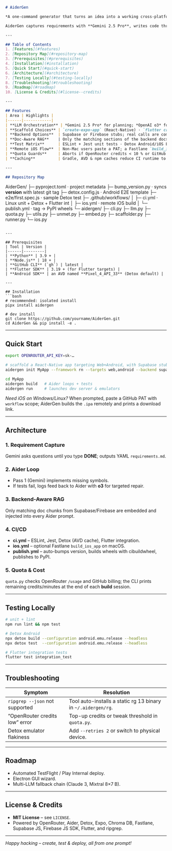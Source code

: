 ```markdown
# AiderGen

*A one-command generator that turns an idea into a working cross-platform app.*

AiderGen captures requirements with **Gemini 2.5 Pro**, writes code through **Aider AI**, fixes failing tests with **OpenAI o3**, scaffolds React-Native / Flutter / Next.js projects, wires optional Supabase or Firebase stubs, embeds the relevant backend docs for RAG, and ships a full CI/CD matrix—Detox E2E, Flutter integration tests, and remote iOS builds that fit inside GitHub’s free tier.

---

## Table of Contents
1. [Features](#features)  
2. [Repository Map](#repository-map)  
3. [Prerequisites](#prerequisites)  
4. [Installation](#installation)  
5. [Quick Start](#quick-start)  
6. [Architecture](#architecture)  
7. [Testing Locally](#testing-locally)  
8. [Troubleshooting](#troubleshooting)  
9. [Roadmap](#roadmap)  
10. [License & Credits](#license--credits)

---

## Features
| Area | Highlights |
|------|------------|
| **LLM Orchestration** | *Gemini 2.5 Pro* for planning; *OpenAI o3* for repair (20 k chat / 25 k repo-map limits). |
| **Scaffold Choices** | `create-expo-app` (React-Native) · `flutter create` (web/desktop) · `create-next-app` (Next.js). |
| **Backend Options**  | Supabase or Firebase stubs; real calls are commented until you wire secrets. |
| **Doc-Aware RAG**    | Only the matching sections of the backend docs are embedded with **Chroma DB** and fed to Aider. |
| **Test Matrix**      | ESLint + Jest unit tests · Detox Android/iOS E2E · Flutter `integration_test`. |
| **Remote iOS Flow**  | Non-Mac users paste a PAT; a Fastlane `build_ios_app` job runs on GitHub’s macOS runner. |
| **Quota Guards**     | Aborts if OpenRouter credits < 10 % or GitHub Actions minutes < 100. |
| **Caching**          | Gradle, AVD & npm caches reduce CI runtime to ~ 5 minutes. |

---

## Repository Map
```
AiderGen/
├─ pyproject.toml          · project metadata
├─ bump_version.py         · syncs __version__ with latest git tag
├─ detox.config.js         · Android E2E template
├─ e2e/first.spec.js       · sample Detox test
├─ .github/workflows/
│  ├─ ci.yml               · Linux unit + Detox + Flutter int
│  ├─ ios.yml              · remote iOS build
│  └─ publish.yml          · tag → PyPI wheels
└─ aidergen/
   ├─ cli.py        ├─ llm.py          ├─ quota.py
   ├─ utils.py      ├─ unmet.py        ├─ embed.py
   ├─ scaffolder.py ├─ runner.py       └─ ios.py
```

---

## Prerequisites
| Tool | Version |
|------|---------|
| **Python** | 3.9 + |
| **Node.js** | 18 + |
| **GitHub CLI** (`gh`) | latest |
| **Flutter SDK** | 3.19 + (for Flutter targets) |
| **Android SDK** | an AVD named **Pixel_4_API_33** (Detox default) |

---

## Installation
```bash
# recommended: isolated install
pipx install aidergen

# dev install
git clone https://github.com/yourname/AiderGen.git
cd AiderGen && pip install -e .
```

---

## Quick Start
```bash
export OPENROUTER_API_KEY=sk-…

# scaffold a React-Native app targeting Web+Android, with Supabase stubs
aidergen init MyApp --framework rn --targets web,android --backend supabase

cd MyApp
aidergen build   # Aider loops + tests
aidergen run     # launches dev server & emulators
```
*Need iOS on Windows/Linux?*  When prompted, paste a GitHub PAT with `workflow` scope; AiderGen builds the `.ipa` remotely and prints a download link.

---

## Architecture
### 1. Requirement Capture  
Gemini asks questions until you type **DONE**; outputs YAML `requirements.md`.

### 2. Aider Loop  
* Pass 1 (Gemini) implements missing symbols.  
* If tests fail, logs feed back to Aider with **o3** for targeted repair.

### 3. Backend-Aware RAG  
Only matching doc chunks from Supabase/Firebase are embedded and injected into every Aider prompt.

### 4. CI/CD  
* **ci.yml** – ESLint, Jest, Detox (AVD cache), Flutter integration.  
* **ios.yml** – optional Fastlane `build_ios_app` on macOS.  
* **publish.yml** – auto-bumps version, builds wheels with cibuildwheel, publishes to PyPI.

### 5. Quota & Cost  
`quota.py` checks OpenRouter `/usage` and GitHub billing; the CLI prints remaining credits/minutes at the end of each **build** session.

---

## Testing Locally
```bash
# unit + lint
npm run lint && npm test

# Detox Android
npx detox build --configuration android.emu.release --headless
npx detox test  --configuration android.emu.release --headless

# Flutter integration tests
flutter test integration_test
```

---

## Troubleshooting
| Symptom | Resolution |
|---------|------------|
| `ripgrep --json` not supported | Tool auto-installs a static rg 13 binary in `~/.aidergen/rg`. |
| “OpenRouter credits low” error | Top-up credits or tweak threshold in `quota.py`. |
| Detox emulator flakiness | Add `--retries 2` or switch to physical device. |

---

## Roadmap
* Automated TestFlight / Play Internal deploy.  
* Electron GUI wizard.  
* Multi-LLM fallback chain (Claude 3, Mixtral 8×7 B).

---

## License & Credits
* **MIT License** – see `LICENSE`.  
* Powered by OpenRouter, Aider, Detox, Expo, Chroma DB, Fastlane, Supabase JS, Firebase JS SDK, Flutter, and ripgrep.

---

*Happy hacking – create, test & deploy, all from one prompt!*